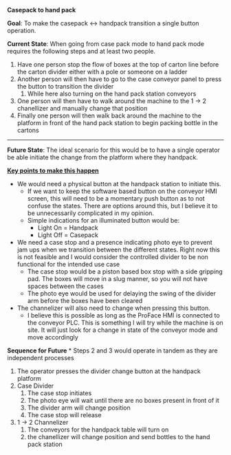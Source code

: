 **Casepack to hand pack**

**Goal**: To make the casepack <-> handpack transition a single button operation.

**Current State**: When going from case pack mode to hand pack mode requires the following steps and at least two people.
1. Have one person stop the flow of boxes at the top of carton line before the carton divider either with a pole or someone on a ladder
2. Another person will then have to go to the case conveyor panel to press the button to transition the divider
	1. While here also turning on the hand pack station conveyors
3. One person will then have to walk around the machine to the 1 -> 2 chanellizer and manually change that position
4. Finally one person will then walk back around the machine to the platform in front of the hand pack station to begin packing bottle in the cartons
---
**Future State**: The ideal scenario for this would be to have a single operator be able initiate the change from the platform where they handpack.

<u>**Key points to make this happen**</u>

- We would need a physical button at the handpack station to initiate this. 
	- If we want to keep the software based button on the conveyor HMI screen, this will need to be a momentary push button as to not confuse the states. There are options around this, but I believe it to be unnecessarily complicated in my opinion. 
	- Simple indications for an illuminated button would be:
		- Light On = Handpack
		- Light Off = Casepack
- We need a case stop and a presence indicating photo eye to prevent jam ups when we transition between the different states. Right now this is not feasible and I would consider the controlled divider to be non functional for the intended use case
	- The case stop would be a piston based box stop with a side gripping pad. The boxes will move in a slug manner, so you will not have spaces between the cases
	- The photo eye would be used for delaying the swing of the divider arm before the boxes have been cleared
- The channelizer will also need to change when pressing this button.
	- I believe this is possible as long as the ProFace HMI is connected to the conveyor PLC. This is something I will try while the machine is on site. It will just look for a change in state of the conveyor mode and move accordingly

**Sequence for Future**
\* Steps 2 and 3 would operate in tandem as they are independent processes

1. The operator presses the divider change button at the handpack platform
2. Case Divider
	1. The case stop initiates
	2. The photo eye will wait until there are no boxes present in front of it
	3. The divider arm will change position
	4. The case stop will release
3. 1 -> 2 Channelizer
	1. The conveyors for the handpack table will turn on
	2. the chanellizer will change position and send bottles to the hand pack station
